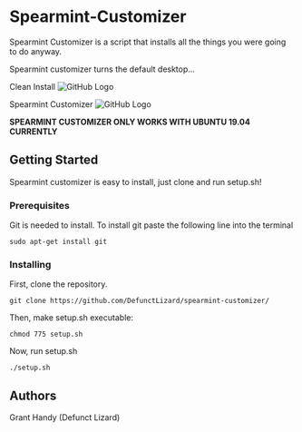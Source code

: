 # Spearmint-Customizer
Spearmint Customizer is a script that installs all the things you were going to do anyway.

Spearmint customizer turns the default desktop...

Clean Install
![GitHub Logo](https://i.imgur.com/2Vig7QB.png)

Spearmint Customizer
![GitHub Logo](https://i.imgur.com/2Vig7QB.png)

**SPEARMINT CUSTOMIZER ONLY WORKS WITH UBUNTU 19.04 CURRENTLY**

## Getting Started
Spearmint customizer is easy to install, just clone and run setup.sh!
### Prerequisites
Git is needed to install.
To install git paste the following line into the terminal
```
sudo apt-get install git
```
### Installing
First, clone the repository.
```
git clone https://github.com/DefunctLizard/spearmint-customizer/
```
Then, make setup.sh executable:
```
chmod 775 setup.sh
```
Now, run setup.sh
```
./setup.sh
```
## Authors
Grant Handy
(Defunct Lizard)
